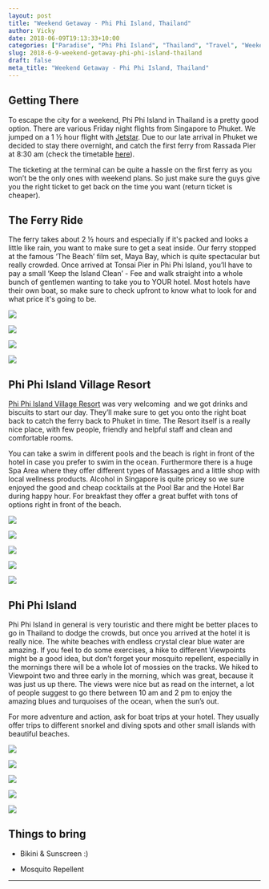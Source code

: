 ```yaml
---
layout: post
title: "Weekend Getaway - Phi Phi Island, Thailand"
author: Vicky
date: 2018-06-09T19:13:33+10:00
categories: ["Paradise", "Phi Phi Island", "Thailand", "Travel", "Weekend Getaway"]
slug: 2018-6-9-weekend-getaway-phi-phi-island-thailand
draft: false
meta_title: "Weekend Getaway - Phi Phi Island, Thailand"
---
```


## Getting There

To escape the city for a weekend, Phi Phi Island in Thailand is a pretty good option. There are various Friday night flights from Singapore to Phuket. We jumped on a 1 ½ hour flight with [Jetstar](https://www.jetstar.com/sg/en/home). Due to our late arrival in Phuket we decided to stay there overnight, and catch the first ferry from Rassada Pier at 8:30 am (check the timetable [here](https://www.phuketferry.com/)).

The ticketing at the terminal can be quite a hassle on the first ferry as you won’t be the only ones with weekend plans. So just make sure the guys give you the right ticket to get back on the time you want (return ticket is cheaper).

## The Ferry Ride

The ferry takes about 2 ½ hours and especially if it's packed and looks a little like rain, you want to make sure to get a seat inside. Our ferry stopped at the famous ‘The Beach’ film set, Maya Bay, which is quite spectacular but really crowded. Once arrived at Tonsai Pier in Phi Phi Island, you’ll have to pay a small ‘Keep the Island Clean’ - Fee and walk straight into a whole bunch of gentlemen wanting to take you to YOUR hotel. Most hotels have their own boat, so make sure to check upfront to know what to look for and what price it's going to be.

![](./4B45B55B-AD1B-466F-91F5-EA1F11FDFBF3.jpg)

![](./DSC_1056.jpg)

![](./DSC_1063.jpg)

![](./IMG_4995.jpg)

## Phi Phi Island Village Resort

[Phi Phi Island Village Resort](https://www.phiphiislandvillage.com/) was very welcoming  and we got drinks and biscuits to start our day. They’ll make sure to get you onto the right boat back to catch the ferry back to Phuket in time. The Resort itself is a really nice place, with few people, friendly and helpful staff and clean and comfortable rooms.

You can take a swim in different pools and the beach is right in front of the hotel in case you prefer to swim in the ocean. Furthermore there is a huge Spa Area where they offer different types of Massages and a little shop with local wellness products. Alcohol in Singapore is quite pricey so we sure enjoyed the good and cheap cocktails at the Pool Bar and the Hotel Bar during happy hour. For breakfast they offer a great buffet with tons of options right in front of the beach.

![](./DSC_0783.jpg)

![](./DSC_0835.jpg)

![](./DSC_0942.jpg)

![](./DSC_1033.jpg)

![](./IMG_20180519_171837_HDR.jpg)

## Phi Phi Island

Phi Phi Island in general is very touristic and there might be better places to go in Thailand to dodge the crowds, but once you arrived at the hotel it is really nice. The white beaches with endless crystal clear blue water are amazing. If you feel to do some exercises, a hike to different Viewpoints might be a good idea, but don’t forget your mosquito repellent, especially in the mornings there will be a whole lot of mossies on the tracks. We hiked to Viewpoint two and three early in the morning, which was great, because it was just us up there. The views were nice but as read on the internet, a lot of people suggest to go there between 10 am and 2 pm to enjoy the amazing blues and turquoises of the ocean, when the sun’s out.

For more adventure and action, ask for boat trips at your hotel. They usually offer trips to different snorkel and diving spots and other small islands with beautiful beaches.

![](./DSC_0932.jpg)

![](./DSC_0869.jpg)

![](./DSC_0922.jpg)

![](./DSC_0951.jpg)

![](./DSC_0944.jpg)

## Things to bring

*   Bikini & Sunscreen :)
    
*   Mosquito Repellent
    

* * *